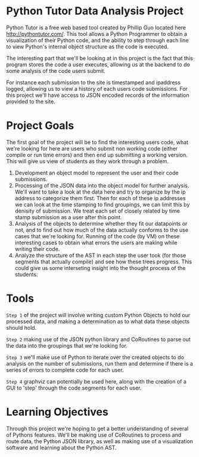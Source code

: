 Python Tutor Data Analysis Project
=============

Python Tutor is a free web based tool created by Phillip Guo located here http://pythontutor.com/. This tool allows a Python Programmer to obtain a visualization of their Python code, and the ability to step through each line to view Python's internal object structure as the code is executed.

The interesting part that we'll be looking at in this project is the fact that this program stores the code a user executes, allowing us at the backend to do some analysis of the code users submit.

For instance each submission to the site is timestamped and ipaddress logged, allowing us to view a history of each users code submissions. For this project we'll have access to JSON encoded records of the information provided to the site.

Project Goals
=============

The first goal of the project will be to find the interesting users code, what we're looking for here are users who submit non working code (either compile or run time errors) and then end up submitting a working version. This will give us view of students as they work through a problem.

1. Development an object model to represent the user and their code submissions.
2. Processing of the JSON data into the object model for further analysis. We'll want to take a look at the data here and try to organize by the ip address to categorize them first. Then for each of these ip addresses we can look at the time stamping to find groupings, we can limit this by denisity of submission. We treat each set of closely related by time stamp submission as a user after this point.
3. Analysis of the objects to determine whether they fit our datapoints or not, and to find out how much of the data actually conforms to the use cases that we're looking for. Running of the code (by VM) on these interesting cases to obtain what errors the users are making while writing their code.
4. Analyze the structure of the AST in each step the user took (for those segments that actually compile) and see how these trees progress. This could give us some interseting insight into the thought process of the students.

Tools
=============

`Step 1` of the project will involve writing custom Python Objects to hold our processed data, and making a determination as to what data these objects should hold.

`Step 2` making use of the JSON python library and CoRoutines to parse out the data into the groupings that we're looking for.

`Step 3` we'll make use of Python to iterate over the created objects to do analysis on the number of submissions, run them and determine if there is a series of errors to complete code for each user.

`Step 4` graphviz can potentially be used here, along with the creation of a GUI to 'step' through the code segments for each user.

Learning Objectives
=============

Through this project we're hoping to get a better understanding of several of Pythons features. We'll be making use of CoRoutines to process and route data, the Python JSON library, as well as making use of a visualization software and learning about the Python AST. 
